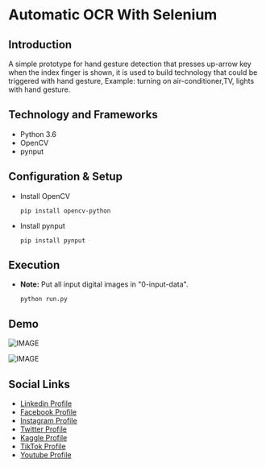 # Automatic OCR With Selenium

## Introduction

A simple prototype for hand gesture detection that presses up-arrow key when the index finger is shown, it is used to build technology that could be triggered with hand gesture, Example: turning on air-conditioner,TV, lights with hand gesture.



## Technology and Frameworks

- Python 3.6
- OpenCV
- pynput



## Configuration & Setup

- Install OpenCV

  ```
  pip install opencv-python
  ```

- Install pynput

  ```
  pip install pynput
  ```

## Execution

- **Note:** Put all input digital images in "0-input-data".


  ```
  python run.py
  ```

## Demo

![IMAGE](github-readme-contents/demo-1.gif)

![IMAGE](github-readme-contents/demo-2.gif)

## Social Links

* [Linkedin Profile](https://www.linkedin.com/in/gunarakulangunaretnam)
* [Facebook Profile](https://www.facebook.com/gunarakulangr.page)
* [Instagram Profile](https://www.instagram.com/gunarakulangunaretnam)
* [Twitter Profile ](https://twitter.com/gunarakulangr)
* [Kaggle Profile](https://www.kaggle.com/gunarakulangr)
* [TikTok Profile](https://www.tiktok.com/@gunarakulangunaretnam)
* [Youtube Profile](https://www.youtube.com/channel/UCMWkED5sabgVZSCKjZuRJXA)
